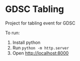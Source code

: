 # GDSC Tabling
Project for tabling event for GDSC

To run:

1. Install python
2. Run `python -m http.server`
3. Open <http://localhost:8000>
